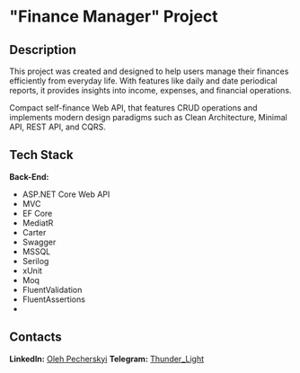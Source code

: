 # "Finance Manager" Project

## Description

This project was created and  designed to help users manage their finances efficiently from everyday life. With features like daily and date periodical reports, it provides insights into income, expenses, and financial operations.

Compact self-finance Web API, that features CRUD operations and implements modern design paradigms such as Clean Architecture, Minimal API, REST API, and CQRS.

## Tech Stack

**Back-End:**
- ASP.NET Core Web API
- MVC
- EF Core
- MediatR
- Carter
- Swagger
- MSSQL
- Serilog
- xUnit
- Moq
- FluentValidation
- FluentAssertions
- 
## Contacts

**LinkedIn:** [Oleh Pecherskyi](www.linkedin.com/in/olehpecherskyi)
**Telegram:** [Thunder_Light](https://t.me/Thunder_Light82)
